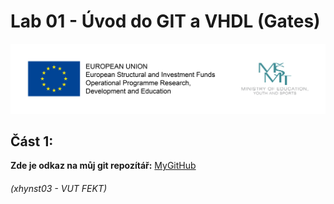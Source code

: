 # Lab 01 - Úvod do GIT a VHDL (Gates)



![Logo](logolink_eng.jpg)

## Část 1: 
**Zde je odkaz na můj git repozítář:** [MyGitHub](https://github.com/Heretic2k20/Digital-Electronics-1)


###### (xhynst03 - VUT FEKT)
